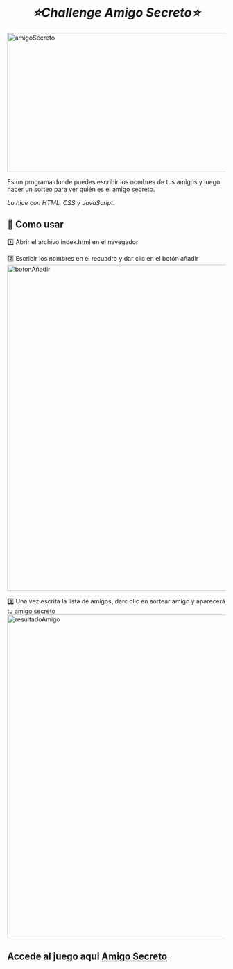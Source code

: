 
_<h1 align= "center" >:star:Challenge Amigo Secreto:star:</h1>_

<img width="945" height="320" alt="amigoSecreto" src="https://github.com/user-attachments/assets/89b7bcaa-140e-47be-bf1c-515969f79927" />

Es un programa donde puedes escribir los nombres de tus amigos y luego hacer un sorteo para ver quién es el amigo secreto.

_Lo hice con HTML, CSS y JavaScript._

## :loudspeaker: Como usar

:one: Abrir el archivo index.html en el navegador 

:two: Escribir los nombres en el recuadro y dar clic en el botón añadir
<img width="1061" height="751" alt="botonAñadir" src="https://github.com/user-attachments/assets/3ccc61cb-7d76-41e0-ba22-9e4764a54e2e" />

:three: Una vez escrita la lista de amigos, darc clic en sortear amigo y aparecerá tu amigo secreto
<img width="1042" height="745" alt="resultadoAmigo" src="https://github.com/user-attachments/assets/b4737bae-6170-4561-8840-176e5373df3e" />

## Accede al juego aqui [Amigo Secreto](https://rociob14.github.io/challenge-amigo-secreto_esp-main/)
